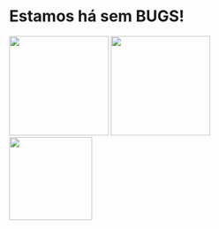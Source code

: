 <div>
 <h1 align=left>Estamos há <RuntimeException> sem BUGS!</h1>

 <img height="180em" src="https://github-readme-stats.vercel.app/api?username=bioramonmoratori&show_icons=true&theme=vision-friendly-dark&include_all_commits=true&count_private=true">
 <img height="180em" src="https://github-readme-stats.vercel.app/api/top-langs/?username=bioramonmoratori&layout=compact&langs_count=7&theme=vision-friendly-dark">
 
 <img width="150" height="150" src="https://i.pinimg.com/originals/41/5d/1e/415d1ef9e63727a76a6cf33f8c690829.gif">

</div> 

<div style="display: inline_block"></div>


  

 
